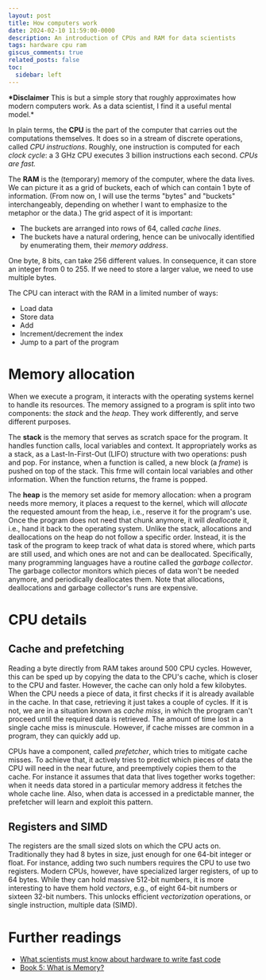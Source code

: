 ```yaml
---
layout: post
title: How computers work
date: 2024-02-10 11:59:00-0000
description: An introduction of CPUs and RAM for data scientists
tags: hardware cpu ram
giscus_comments: true
related_posts: false
toc:
  sidebar: left
---
```


**\*Disclaimer** This is but a simple story that roughly approximates how modern computers work. As a data scientist, I find it a useful mental model.\*

In plain terms, the **CPU** is the part of the computer that carries out the computations themselves. It does so in a stream of discrete operations, called _CPU instructions_. Roughly, one instruction is computed for each _clock cycle_: a 3 GHz CPU executes 3 billion instructions each second. _CPUs are fast._

The **RAM** is the (temporary) memory of the computer, where the data lives. We can picture it as a grid of buckets, each of which can contain 1 byte of information. (From now on, I will use the terms "bytes" and "buckets" interchangeably, depending on whether I want to emphasize to the metaphor or the data.) The grid aspect of it is important:

- The buckets are arranged into rows of 64, called _cache lines_.
- The buckets have a natural ordering, hence can be univocally identified by enumerating them, their _memory address_.

One byte, 8 bits, can take 256 different values. In consequence, it can store an integer from 0 to 255. If we need to store a larger value, we need to use multiple bytes.

The CPU can interact with the RAM in a limited number of ways:

- Load data
- Store data
- Add
- Increment/decrement the index
- Jump to a part of the program

# Memory allocation

When we execute a program, it interacts with the operating systems kernel to handle its resources. The memory assigned to a program is split into two components: the _stack_ and the _heap_. They work differently, and serve different purposes.

The **stack** is the memory that serves as scratch space for the program. It handles function calls, local variables and context. It appropriately works as a stack, as a Last-In-First-Out (LIFO) structure with two operations: push and pop. For instance, when a function is called, a new block (a _frame_) is pushed on top of the stack. This frme will contain local variables and other information. When the function returns, the frame is popped.

The **heap** is the memory set aside for memory allocation: when a program needs more memory, it places a request to the kernel, which will _allocate_ the requested amount from the heap, i.e., reserve it for the program's use. Once the program does not need that chunk anymore, it will _deallocate_ it, i.e., hand it back to the operating system. Unlike the stack, allocations and deallocations on the heap do not follow a specific order. Instead, it is the task of the program to keep track of what data is stored where, which parts are still used, and which ones are not and can be deallocated. Specifically, many programming languages have a routine called the _garbage collector_. The garbage collector monitors which pieces of data won't be needed anymore, and periodically deallocates them. Note that allocations, deallocations and garbage collector's runs are expensive.

# CPU details

## Cache and prefetching

Reading a byte directly from RAM takes around 500 CPU cycles. However, this can be sped up by copying the data to the CPU's cache, which is closer to the CPU and faster. However, the cache can only hold a few kilobytes. When the CPU needs a piece of data, it first checks if it is already available in the cache. In that case, retrieving it just takes a couple of cycles. If it is not, we are in a situation known as _cache miss_, in which the program can't proceed until the required data is retrieved. The amount of time lost in a single cache miss is minuscule. However, if cache misses are common in a program, they can quickly add up.

CPUs have a component, called _prefetcher_, which tries to mitigate cache misses. To achieve that, it actively tries to predict which pieces of data the CPU will need in the near future, and preemptively copies them to the cache. For instance it assumes that data that lives together works together: when it needs data stored in a particular memory address it fetches the whole cache line. Also, when data is accessed in a predictable manner, the prefetcher will learn and exploit this pattern.

## Registers and SIMD

The registers are the small sized slots on which the CPU acts on. Traditionally they had 8 bytes in size, just enough for one 64-bit integer or float. For instance, adding two such numbers requires the CPU to use two registers. Modern CPUs, however, have specialized larger registers, of up to 64 bytes. While they can hold massive 512-bit numbers, it is more interesting to have them hold _vectors_, e.g., of eight 64-bit numbers or sixteen 32-bit numbers. This unlocks efficient _vectorization_ operations, or single instruction, multiple data (SIMD).

# Further readings

- [What scientists must know about hardware to write fast code](https://viralinstruction.com/posts/hardware/)
- [Book 5: What is Memory?](https://masters-of-the-void.com/book5.htm)
